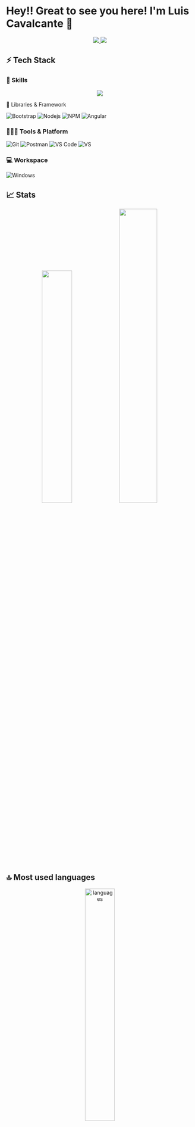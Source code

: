 # Hey!! Great to see you here! I'm Luis Cavalcante 👋

<p align="center">
        <a href="https://twitter.com/Loluixs">
		<img src="https://img.shields.io/badge/Twitter-1DA1F2?style=for-the-badge&logo=twitter&logoColor=white" />
        <a href="mailto:devluiscavalcante@gmail.com">
		<img src="https://img.shields.io/badge/Gmail-D14836?style=for-the-badge&logo=gmail&logoColor=white" />
	</a>
</p>

## ⚡ Tech Stack

### 🚀 Skills
<p align="center">
  <a href="https://skillicons.dev">
    <img src="https://skillicons.dev/icons?i=java,hibernate,spring,kafka,maven,mysql" />
  </a>
</p>
</p>

🧩 Libraries & Framework

![Bootstrap](https://img.shields.io/badge/Bootstrap-563D7C?style=for-the-badge&logo=bootstrap&logoColor=white)
![Nodejs](https://img.shields.io/badge/Node.js-339933?style=for-the-badge&logo=nodedotjs&logoColor=white)
![NPM](https://img.shields.io/badge/npm-CB3837?style=for-the-badge&logo=npm&logoColor=white)
![Angular](https://img.shields.io/badge/angular-%23DD0031.svg?style=for-the-badge&logo=angular&logoColor=white) 

### 🧑🏻‍💻 Tools & Platform

![Git](https://img.shields.io/badge/Git-F05032?style=for-the-badge&logo=git&logoColor=white)
![Postman](https://img.shields.io/badge/Postman-FF6C37?style=for-the-badge&logo=Postman&logoColor=white)
![VS Code](https://img.shields.io/badge/Visual_Studio_Code-0078D4?style=for-the-badge&logo=visual%20studio%20code&logoColor=white)
![VS](https://img.shields.io/badge/Visual_Studio-5C2D91?style=for-the-badge&logo=visual%20studio&logoColor=white)

### 💻 Workspace

![Windows](https://img.shields.io/badge/Windows-0078D6?style=for-the-badge&logo=windows&logoColor=white)
  
## 📈 Stats

<p align="center">
  <img width="40%" src="https://github-readme-stats.vercel.app/api?username=loluixs&theme=dark&hide_border=false&include_all_commits=true&count_private=true" />
  <img width="45%" src="https://github-readme-streak-stats.herokuapp.com/?user=loluixs&theme=dark&hide_border=false" />
</p>

## 🔝 Most used languages

<p align="center">
  <img width="40%" alt="languages" src="https://github-readme-stats.vercel.app/api/top-langs/?username=loluixs&theme=dark&hide_border=false&include_all_commits=true&count_private=true&layout=compact" />
</p>

## 🏆 GitHub Trophies

<p align="center">
   <img alt="trophies" src="https://github-profile-trophy.vercel.app/?username=loluixs&theme=radical&no-frame=false&no-bg=true&margin-w=4)" />
</p><br>

<p align="center">
  <a href="https://visitcount.itsvg.in">
  <img src="https://visitcount.itsvg.in/api?id=loluixs&icon=9&color=9" />
</p>    
  <div align="center">

  ![Snake animation](https://github.com/danielbped/danielbped/blob/output/github-contribution-grid-snake.svg)
  
</div>
<!-- Proudly created with GPRM ( https://gprm.itsvg.in ) -->
